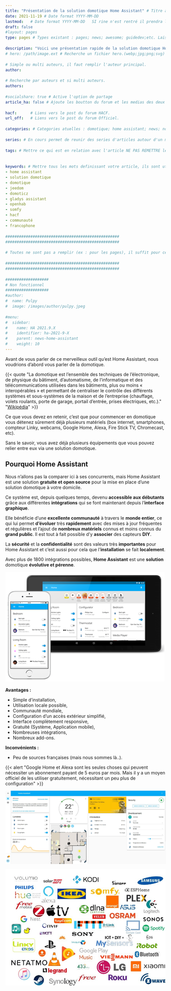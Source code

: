 ```yaml
---
title: "Présentation de la solution domotique Home Assistant" # Titre article explicite
date: 2021-11-19 # Date format YYYY-MM-DD
lastmod:   # Date format YYYY-MM-DD   SI rine n'est rentré il prendra la modification GIT.
draft: false
#layout: pages 
type: pages # Types existant : pages; news; awesome; guidedev;etc. Laisser vide pour les articles

description: "Voici une présentation rapide de la solution domotique Home assistant et pourquoi notre communauté la voit comme la solution domotique surpassant largement tous ses concurrents." # Description du sujet.
# hero: /path/image.ext # Recherche un fichier hero.(webp;jpg;png;svg) a la racine du dossier OU si un hero est defini ici SINON il prend un hero par defaut.

# Simple ou multi auteurs, il faut remplir l'auteur principal.
author: 

# Recherche par auteurs et si multi auteurs.
authors:

#socialshare: true # Active l'option de partage
article_ha: false # Ajoute les boutton du forum et les medias des deux communautés Home Assistant (Off et HACF)

hacf:      # Liens vers le post du forum HACF.
url_off:   # Liens vers le post du forum Officiel.

categories: # Categories atuelles : domotique; home assistant; news; nodered;....

series: # En cours permet de reunir des series d'articles autour d'un meme sujet (ex : bien debuter avec HA; ou les addons essentiels pour commencer).
  
tags: # Mettre ce qui est en relation avec l'article NE PAS REMETTRE les categories.


keywords: # Mettre tous les mots definissant votre article, ils sont utilisés pour le referencement. PAS de limitation.
- home assistant
- solution domotique
- domotique
- jeedom
- domoticz
- gladys assistant
- openhab
- somfy
- hacf
- communauté
- francophone

##################################################
##################################################

# Toutes ne sont pas a remplir (ex : pour les pages), il suffit pour cela de ne rien  mettre apres les : ou alors de commenter la ligne avec un # devant.

##################################################
##################################################

###################
# Non fonctionnel
###################
#author:
#  name: Pulpy
#  image: /images/author/pulpy.jpeg

#menu:
#  sidebar:
#    name: HA 2021.9.X
#    identifier: ha-2021-9-X
#    parent: news-home-assistant
#    weight: 10
---
```

Avant de vous parler de ce merveilleux outil qu’est Home Assistant, nous voudrions d’abord vous parler de la domotique.

{{< quote "La domotique est l’ensemble des techniques de l’électronique, de physique du bâtiment, d’automatisme, de l’informatique et des télécommunications utilisées dans les bâtiments, plus ou moins « interopérables » et permettant de centraliser le contrôle des différents systèmes et sous-systèmes de la maison et de l’entreprise (chauffage, volets roulants, porte de garage, portail d’entrée, prises électriques, etc.)." "[Wikipédia](https://fr.wikipedia.org/wiki/Domotique)" >}}




Ce que vous devez en retenir, c’est que pour commencer en domotique vous détenez sûrement déjà plusieurs matériels (box internet, smartphones, compteur Linky, webcams, Google Home, Alexa, Fire Stick TV, Chromecast, etc).

Sans le savoir, vous avez déjà plusieurs équipements que vous pouvez relier entre eux via une solution domotique.

## Pourquoi Home Assistant

Nous n’allons pas la comparer ici à ses concurrents, mais Home Assistant est une solution **gratuite et open source** pour la mise en place d’une solution domotique à votre domicile.

Ce système est, depuis quelques temps, devenu **accessible aux débutants** grâce aux différentes **intégrations** qui se font maintenant depuis l’**interface graphique**.

Elle bénéficie d’une **excellente communauté** à travers le **monde entier**, ce qui lui permet **d’évoluer** très **rapidement** avec des mises à jour fréquentes et régulières et l’ajout de **nombreux matériels** connus et moins connus du **grand public**. Il est tout à fait possible d’y **associer** des capteurs **DIY**.

La **sécurité** et la **confidentialité** sont des valeurs très **importantes** pour Home Assistant et c’est aussi pour cela que l’**installation** se fait **localement**.

Avec plus de 1800 intégrations possibles, **Home Assistant** est une **solution** domotique **évolutive et pérenne**.

![Interface de Home Assistant](img/decouverteHomeAssistantMobile.png)

**Avantages :**
* Simple d’installation,
* Utilisation locale possible,
* Communauté mondiale,
* Configuration d’un accès extérieur simplifié,
* Interface complètement responsive,
* Gratuité (Système, Application mobile),
* Nombreuses intégrations,
* Nombreux add-ons.

**Inconvénients :**
* Peu de sources françaises (mais nous sommes là..).

{{< alert "Google Home et Alexa sont les seules choses qui peuvent nécessiter un abonnement payant de 5 euros par mois. Mais il y a un moyen officiel de les utiliser gratuitement, nécessitant un peu plus de configuration" >}}

![Interface Home Assistant](img/DecouverteHomeAssistant.jpg)

![Quelques marques et protocoles supportés par Home Assistant](img/NuageMarques.jpg)